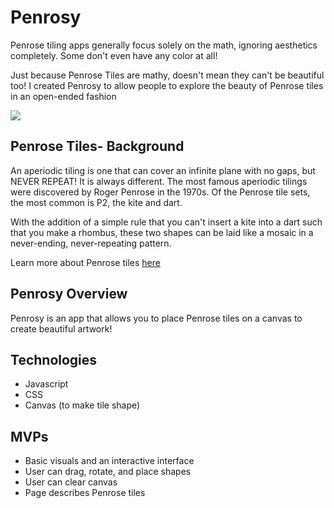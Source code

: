 # Penrosy

Penrose tiling apps generally focus solely on the math, ignoring aesthetics completely. Some don't even have any color at all!

Just because Penrose Tiles are mathy, doesn't mean they can't be beautiful too! I created Penrosy to allow people to explore the beauty of Penrose tiles in an open-ended fashion

<img src="https://i.imgur.com/TM4bH1F.png" />


## Penrose Tiles- Background
 

An aperiodic tiling is one that can cover an infinite plane with no gaps, but NEVER REPEAT! It is always different. 
The most famous aperiodic tilings were discovered by Roger Penrose in the 1970s. 
Of the Penrose tile sets, the most common is P2, the kite and dart. 

With the addition of a simple rule that you can't insert a kite into a dart such that you make a rhombus, 
these two shapes can be laid like a mosaic in a never-ending, never-repeating pattern. 

Learn more about Penrose tiles [here](http://nautil.us/issue/13/symmetry/impossible-cookware-and-other-triumphs-of-the-penrose-tile)

## Penrosy Overview

Penrosy is an app that allows you to place Penrose tiles on a canvas to create beautiful artwork! 

  

## Technologies

  - Javascript 
  - CSS 
  - Canvas (to make tile shape) 
  
 ## MVPs 
 
   - Basic visuals and an interactive interface
   - User can drag, rotate, and place shapes
   - User can clear canvas
   - Page describes Penrose tiles 
   
 


